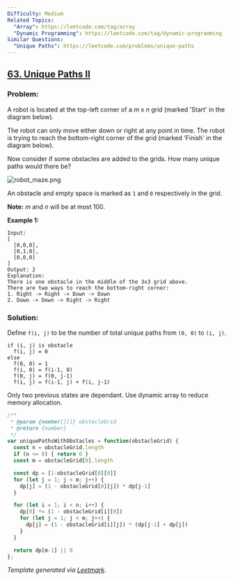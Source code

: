 ```yaml
---
Difficulty: Medium
Related Topics:
  "Array": https://leetcode.com/tag/array
  "Dynamic Programming": https://leetcode.com/tag/dynamic-programming
Similar Questions:
  "Unique Paths": https://leetcode.com/problems/unique-paths
---
```


## [63. Unique Paths II](https://leetcode.com/problems/unique-paths-ii/description/)

### Problem:

A robot is located at the top-left corner of a *m* x *n* grid (marked 'Start' in the diagram below).

The robot can only move either down or right at any point in time. The robot is trying to reach the bottom-right corner of the grid (marked 'Finish' in the diagram below).

Now consider if some obstacles are added to the grids. How many unique paths would there be?

![robot_maze.png](https://leetcode.com/static/images/problemset/robot_maze.png)

An obstacle and empty space is marked as `1` and `0` respectively in the grid.

**Note:** *m* and *n* will be at most 100.

**Example 1:**

```
Input:
[
  [0,0,0],
  [0,1,0],
  [0,0,0]
]
Output: 2
Explanation:
There is one obstacle in the middle of the 3x3 grid above.
There are two ways to reach the bottom-right corner:
1. Right -> Right -> Down -> Down
2. Down -> Down -> Right -> Right
```

### Solution:

Define `f(i, j)` to be the number of total unique paths from `(0, 0)` to `(i, j)`.

```
if (i, j) is obstacle
  f(i, j) = 0
else
  f(0, 0) = 1
  f(i, 0) = f(i-1, 0)
  f(0, j) = f(0, j-1)
  f(i, j) = f(i-1, j) + f(i, j-1)
```

Only two previous states are dependant. Use dynamic array to reduce memory allocation.

```javascript
/**
 * @param {number[][]} obstacleGrid
 * @return {number}
 */
var uniquePathsWithObstacles = function(obstacleGrid) {
  const n = obstacleGrid.length
  if (n <= 0) { return 0 }
  const m = obstacleGrid[0].length

  const dp = [1-obstacleGrid[0][0]]
  for (let j = 1; j < m; j++) {
    dp[j] = (1 - obstacleGrid[0][j]) * dp[j-1]
  }

  for (let i = 1; i < n; i++) {
    dp[0] *= (1 - obstacleGrid[i][0])
    for (let j = 1; j < m; j++) {
      dp[j] = (1 - obstacleGrid[i][j]) * (dp[j-1] + dp[j])
    }
  }

  return dp[m-1] || 0
};
```


*Template generated via [Leetmark](https://github.com/crimx/crx-leetmark).*

